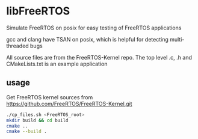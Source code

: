 # libFreeRTOS

Simulate FreeRTOS on posix for easy testing of FreeRTOS applications

gcc and clang have TSAN on posix, which is helpful for detecting multi-threaded bugs

All source files are from the FreeRTOS-Kernel repo. The top level .c, .h and CMakeLists.txt is an example application

## usage

Get FreeRTOS kernel sources from https://github.com/FreeRTOS/FreeRTOS-Kernel.git

```sh
./cp_files.sh <FreeRTOS_root>
mkdir build && cd build
cmake ..
cmake --build .
```
